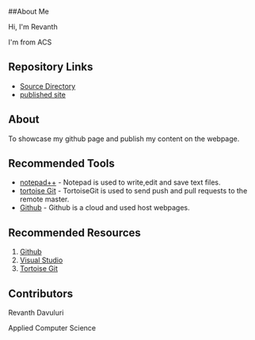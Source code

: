 ##About Me

Hi, I'm Revanth

I'm from ACS
## Repository Links
- [Source Directory](https://github.com/davulurirevanth/aboutme/)
- [published site](https://davulurirevanth.github.io/aboutme/)


## About

To showcase my github page and publish my content on the webpage.

## Recommended Tools

- [notepad++](https://notepad-plus-plus.org/download/) - Notepad is used to write,edit and save text files.
- [tortoise Git](https://tortoisegit.org/download/) - TortoiseGit is used to send push and pull requests to the remote master.
- [Github](https://desktop.github.com/) - Github is a cloud and used host webpages.

## Recommended Resources

1. [Github](https://github.com/resource-watch)
1. [Visual Studio](https://docs.microsoft.com/en-us/cpp/windows/resource-files-visual-studio)
1. [Tortoise Git](https://tortoisegit.org/docs/tortoisegit/tgit-intro-features.html)

## Contributors

Revanth Davuluri

Applied Computer Science

